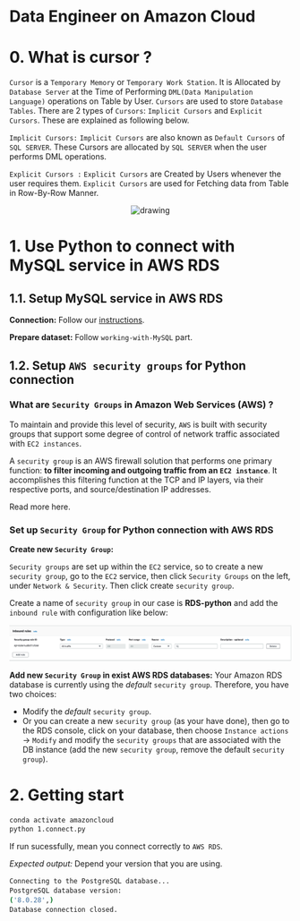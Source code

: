 # Data Engineer on Amazon Cloud

# 0. What is cursor ?
`Cursor` is a `Temporary Memory` or `Temporary Work Station`. It is Allocated by `Database Server` at the Time of Performing `DML(Data Manipulation Language)` operations on Table by User. `Cursors` are used to store `Database Tables`. There are 2 types of `Cursors`: `Implicit Cursors` and `Explicit Cursors`. These are explained as following below.

`Implicit Cursors:`
`Implicit Cursors` are also known as `Default Cursors` of `SQL SERVER`. These Cursors are allocated by `SQL SERVER` when the user performs DML operations.

`Explicit Cursors :`
`Explicit Cursors` are Created by Users whenever the user requires them. `Explicit Cursors` are used for Fetching data from Table in Row-By-Row Manner.

<p align = "center">
    <img src="https://runestone.academy/ns/books/published/py4e-int/_images/cursor.svg" alt="drawing"/>
</p>

# 1. Use Python to connect with MySQL service in AWS RDS 
## 1.1. Setup MySQL service in AWS RDS

**Connection:**
Follow our [instructions](https://docs.google.com/presentation/d/1s8ZW-aKP_fAm28bbVhN4yDjD3ZacQyul/edit?usp=sharing&ouid=103057077167517333764&rtpof=true&sd=true).

**Prepare dataset:**
Follow `working-with-MySQL` part.

## 1.2. Setup `AWS security groups` for Python connection
### What are `Security Groups` in Amazon Web Services (AWS) ?
To maintain and provide this level of security, `AWS` is built with security groups that support some degree of control of network traffic associated with `EC2 instances`.

A `security group` is an AWS firewall solution that performs one primary function: **to filter incoming and outgoing traffic from an `EC2 instance`**. It accomplishes this filtering function at the TCP and IP layers, via their respective ports, and source/destination IP addresses.

Read more here.

### Set up `Security Group` for Python connection with AWS RDS
**Create new `Security Group`:**

`Security groups` are set up within the `EC2` service, so to create a new `security group`, go to the `EC2` service, then click `Security Groups` on the left, under `Network & Security`. Then click create `security group`. 

Create a name of `security group` in our case is **RDS-python** and add the `inbound rule` with configuration like below:

<p align = "center">
    <img src="https://github.com/DatacollectorVN/Data-Engineer-on-cloud/blob/master/public-imgs/inbound_rules_sec_group.png?raw=true" alt="drawing"/>
</p>

**Add new `Security Group` in exist AWS RDS databases:**
Your Amazon RDS database is currently using the *default* `security group`. Therefore, you have two choices:

- Modify the *default* `security group`.
- Or you can create a new `security group` (as your have done), then go to the RDS console, click on your database, then choose `Instance actions` -> `Modify` and modify the `security groups` that are associated with the DB instance (add the new `security group`, remove the default `security group`).

# 2. Getting start
```bash
conda activate amazoncloud
python 1.connect.py
```
If run sucessfully, mean you connect correctly to `AWS RDS`.

*Expected output:* Depend your version that you are using.
```bash
Connecting to the PostgreSQL database...
PostgreSQL database version:
('8.0.28',)
Database connection closed.
```
